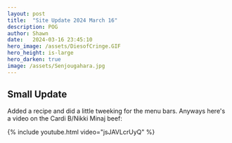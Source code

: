```yaml
---
layout: post
title:  "Site Update 2024 March 16"
description: POG
author: Shawn
date:   2024-03-16 23:45:10
hero_image: /assets/DiesofCringe.GIF
hero_height: is-large
hero_darken: true
image: /assets/Senjougahara.jpg
---
```


## Small Update

Added a recipe and did a little tweeking for the menu bars. Anyways here's a video on the Cardi B/Nikki Minaj beef:

{% include youtube.html video="jsJAVLcrUyQ" %}